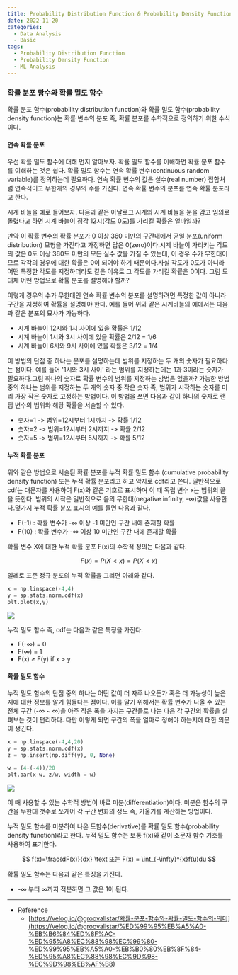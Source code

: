 ```yaml
---
title: Probability Distribution Function & Probability Density Function
date: 2022-11-20
categories:
  - Data Analysis
  - Basic
tags: 
  - Probability Distribution Function
  - Probability Density Function
  - ML Analysis
---
```


### 확률 분포 함수와 확률 밀도 함수

확률 분포 함수(probability distribution function)와 확률 밀도 함수(probability density function)는 확률 변수의 분포 즉, 확률 분포를 수학적으로 정의하기 위한 수식이다.

#### 연속 확률 분포

우선 확률 밀도 함수에 대해 먼저 알아보자. 확률 밀도 함수를 이해하면 확률 분포 함수를 이해하는 것은 쉽다. 확률 밀도 함수는 연속 확률 변수(continuous random variable)를 정의하는데 필요하다. 연속 확률 변수의 값은 실수(real number) 집합처럼 연속적이고 무한개의 경우의 수를 가진다. 연속 확률 변수의 분포를 연속 확률 분포라고 한다.

시계 바늘을 예로 들어보자. 다음과 같은 아날로그 시계의 시계 바늘을 눈을 감고 임의로 돌렸다고 하면 시계 바늘이 정각 12시(각도 0도)를 가리킬 확률은 얼마일까?

만약 이 확률 변수의 확률 분포가 0 이상 360 미만의 구간내에서 균일 분포(uniform distribution) 모형을 가진다고 가정하면 답은 0(zero)이다.시계 바늘이 가리키는 각도의 값은 0도 이상 360도 미만의 모든 실수 값을 가질 수 있는데, 이 경우 수가 무한대이므로 각각의 경우에 대한 확률은 0이 되어야 하기 때문이다.사실 각도가 0도가 아니라 어떤 특정한 각도를 지정하더라도 같은 이유로 그 각도를 가리킬 확률은 0이다. 그럼 도대체 어떤 방법으로 확률 분포를 설명해야 할까?

이렇게 경우의 수가 무한대인 연속 확률 변수의 분포를 설명하려면 특정한 값이 아니라 구간을 지정하여 확률을 설명해야 한다. 예를 들어 위와 같은 시계바늘의 예에서는 다음과 같은 분포의 묘사가 가능하다.

- 시계 바늘이 12시와 1시 사이에 있을 확률은 1/12
- 시계 바늘이 1시와 3시 사이에 있을 확률은 2/12 = 1/6
- 시계 바늘이 6시와 9시 사이에 있을 확률은 3/12 = 1/4

이 방법의 단점 중 하나는 분포를 설명하는데 범위를 지정하는 두 개의 숫자가 필요하다는 점이다. 예를 들어 '1시와 3시 사이' 라는 범위를 지정하는데는 1과 3이라는 숫자가 필요하다.그럼 하나의 숫자로 확률 변수의 범위를 지정하는 방법은 없을까? 가능한 방법 중의 하나는 범위를 지정하는 두 개의 숫자 중 작은 숫자 즉, 범위가 시작하는 숫자를 미리 가장 작은 숫자로 고정하는 방법이다. 이 방법을 쓰면 다음과 같이 하나의 숫자로 랜덤 변수의 범위와 해당 확률을 서술할 수 있다.

- 숫자=1 -> 범위=12시부터 1시까지 -> 확률 1/12
- 숫자=2 -> 범위=12시부터 2시까지 -> 확률 2/12
- 숫자=5 -> 범위=12시부터 5시까지 -> 확률 5/12

#### 누적 확률 분포

위와 같은 방법으로 서술된 확률 분포를 누적 확률 밀도 함수 (cumulative probability density function) 또는 누적 확률 분포라고 하고 약자로 cdf라고 쓴다. 일반적으로 cdf는 대문자를 사용하여 F(x)와 같은 기호로 표시하며 이 때 독립 변수 x는 범위의 끝을 뜻한다. 범위의 시작은 일반적으로 음의 무한대(negative infinity, -∞)값을 사용한다.몇가지 누적 확률 분포 표시의 예를 들면 다음과 같다.

- F(-1) : 확률 변수가 -∞ 이상 -1 미만인 구간 내에 존재할 확률
- F(10) : 확률 변수가 -∞ 이상 10 미만인 구간 내에 존재할 확률

확률 변수 X에 대한 누적 확률 분포 F(x)의 수학적 정의는 다음과 같다.

$$
F(x) = P(X < x) = P(X<x)
$$

일례로 표준 정규 분포의 누적 확률을 그리면 아래와 같다. 

```python
x = np.linspace(-4,4)
y = sp.stats.norm.cdf(x)
plt.plot(x,y)
```

![](images/Probability_Distribution_Function/Untitled.png)

누적 밀도 함수 즉, cdf는 다음과 같은 특징을 가진다. 

- F(-∞) = 0
- F(∞) = 1
- F(x) ≥ F(y) if x > y

#### 확률 밀도 함수

누적 밀도 함수의 단점 중의 하나는 어떤 값이 더 자주 나오든가 혹은 더 가능성이 높은지에 대한 정보를 알기 힘들다는 점이다. 이를 알기 위해서는 확률 변수가 나올 수 있는 전체 구간 (-∞ ~ ∞)을 아주 작은 폭을 가지는 구간들로 나눈 다음 각 구간의 확률을 살펴보는 것이 편리하다. 다만 이렇게 되면 구간의 폭을 얼마로 정해야 하는지에 대한 의문이 생긴다.

```python
x = np.linspace(-4,4,20)
y = sp.stats.norm.cdf(x)
z = np.insert(np.diff(y), 0, None)
```

```python
w = (4-(-4))/20
plt.bar(x-w, z/w, width = w)
```

![](images/Probability_Distribution_Function/Untitled%201.png)

이 때 사용할 수 있는 수학적 방법이 바로 미분(differentiation)이다. 미분은 함수의 구간을 무한대 갯수로 쪼개어 각 구간 변화의 정도 즉, 기울기를 계산하는 방법이다.

누적 밀도 함수를 미분하여 나온 도함수(derivative)를 확률 밀도 함수(probability density function)라고 한다. 누적 밀도 함수는 보통 f(x)와 같이 소문자 함수 기호를 사용하여 표기한다.

$$
f(x)=\frac{dF(x)}{dx} \text 또는 F(x) = \int_{-\infty}^{x}f(u)du
$$

확률 밀도 함수는 다음과 같은 특징을 가진다. 

- -∞ 부터 ∞까지 적분하면 그 값은 1이 된다.

---
- Reference
    - [https://velog.io/@groovallstar/확률-분포-함수와-확률-밀도-함수의-의미](https://velog.io/@groovallstar/%ED%99%95%EB%A5%A0-%EB%B6%84%ED%8F%AC-%ED%95%A8%EC%88%98%EC%99%80-%ED%99%95%EB%A5%A0-%EB%B0%80%EB%8F%84-%ED%95%A8%EC%88%98%EC%9D%98-%EC%9D%98%EB%AF%B8)